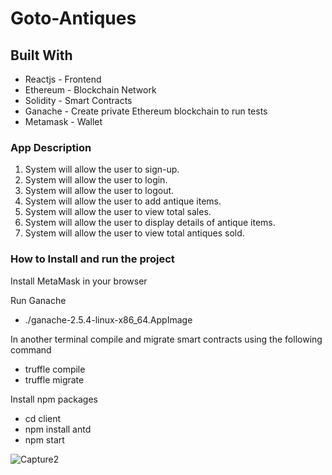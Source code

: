 # Goto-Antiques

## Built With

* Reactjs - Frontend
* Ethereum - Blockchain Network
* Solidity - Smart Contracts
* Ganache - Create private Ethereum blockchain to run tests
* Metamask - Wallet

### App Description
 
1.	System will allow the user to sign-up.
2.	System will allow the user to login.
3.	System will allow the user to logout.
4.	System will allow the user to add antique items.
5.	System will allow the user to view total sales.
6.  System will allow the user to display details of antique items.
7.	System will allow the user to view total antiques sold.

### How to Install and run the project

Install MetaMask in your browser

Run Ganache
* ./ganache-2.5.4-linux-x86_64.AppImage

In another terminal compile and migrate smart contracts using the following command
* truffle compile
* truffle migrate

Install npm packages
* cd client
* npm install antd
* npm start

![Capture2](https://user-images.githubusercontent.com/106020730/212477321-b79715ea-201a-4a4d-99c6-e56394f20c6b.PNG)

